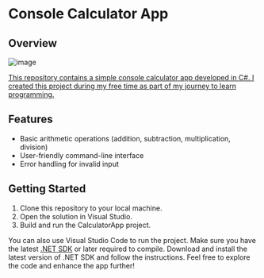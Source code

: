 # Console Calculator App

## Overview

![image](https://github.com/user-attachments/assets/e56368b5-bccf-46d2-ad3c-0e91fef3b7b0)

[This repository contains a simple console calculator app developed in C#. I created this project during my free time as part of my journey to learn programming.](https://learn.microsoft.com/en-us/visualstudio/get-started/csharp/tutorial-console?view=vs-2022)
## Features

- Basic arithmetic operations (addition, subtraction, multiplication, division)
- User-friendly command-line interface
- Error handling for invalid input

## Getting Started

1. Clone this repository to your local machine.
2. Open the solution in Visual Studio.
3. Build and run the CalculatorApp project.

You can also use Visual Studio Code to run the project. Make sure you have the latest [.NET SDK](https://dotnet.microsoft.com/en-us/download) or later required to compile. Download and install the latest version of .NET SDK and follow the instructions.
Feel free to explore the code and enhance the app further!

